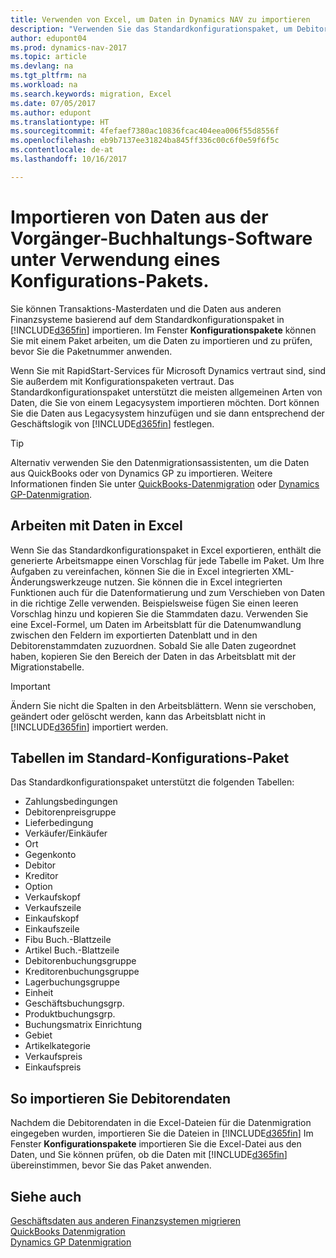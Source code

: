 ```yaml
---
title: Verwenden von Excel, um Daten in Dynamics NAV zu importieren
description: "Verwenden Sie das Standardkonfigurationspaket, um Debitorendaten in Excel hinzuzufügen und Daten nach Dynamics NAV zu importieren."
author: edupont04
ms.prod: dynamics-nav-2017
ms.topic: article
ms.devlang: na
ms.tgt_pltfrm: na
ms.workload: na
ms.search.keywords: migration, Excel
ms.date: 07/05/2017
ms.author: edupont
ms.translationtype: HT
ms.sourcegitcommit: 4fefaef7380ac10836fcac404eea006f55d8556f
ms.openlocfilehash: eb9b7137ee31824ba845ff336c00c6f0e59f6f5c
ms.contentlocale: de-at
ms.lasthandoff: 10/16/2017

---
```

# <a name="importing-data-from-legacy-accounting-software-using-a-configuration-package"></a>Importieren von Daten aus der Vorgänger-Buchhaltungs-Software unter Verwendung eines Konfigurations-Pakets.
Sie können Transaktions-Masterdaten und die Daten aus anderen Finanzsysteme basierend auf dem Standardkonfigurationspaket in [!INCLUDE[d365fin](includes/d365fin_md.md)] importieren. Im Fenster **Konfigurationspakete** können Sie mit einem Paket arbeiten, um die Daten zu importieren und zu prüfen, bevor Sie die Paketnummer anwenden.  

Wenn Sie mit RapidStart-Services für Microsoft Dynamics vertraut sind, sind Sie außerdem mit Konfigurationspaketen vertraut. Das Standardkonfigurationspaket unterstützt die meisten allgemeinen Arten von Daten, die Sie von einem Legacysystem importieren möchten. Dort können Sie die Daten aus Legacysystem hinzufügen und sie dann entsprechend der Geschäftslogik von [!INCLUDE[d365fin](includes/d365fin_md.md)] festlegen.  

> [!TIP]  
>   Alternativ verwenden Sie den Datenmigrationsassistenten, um die Daten aus QuickBooks oder von Dynamics GP zu importieren. Weitere Informationen finden Sie unter [QuickBooks-Datenmigration](ui-extensions-quickbooks-data-migration.md) oder [Dynamics GP-Datenmigration](ui-extensions-dynamicsgp-data-migration.md).  

## <a name="working-with-data-in-excel"></a>Arbeiten mit Daten in Excel
Wenn Sie das Standardkonfigurationspaket in Excel exportieren, enthält die generierte Arbeitsmappe einen Vorschlag für jede Tabelle im Paket. Um Ihre Aufgaben zu vereinfachen, können Sie die in Excel integrierten XML-Änderungswerkzeuge nutzen. Sie können die in Excel integrierten Funktionen auch für die Datenformatierung und zum Verschieben von Daten in die richtige Zelle verwenden. Beispielsweise fügen Sie einen leeren Vorschlag hinzu und kopieren Sie die Stammdaten dazu. Verwenden Sie eine Excel-Formel, um Daten im Arbeitsblatt für die Datenumwandlung zwischen den Feldern im exportierten Datenblatt und in den Debitorenstammdaten zuzuordnen. Sobald Sie alle Daten zugeordnet haben, kopieren Sie den Bereich der Daten in das Arbeitsblatt mit der Migrationstabelle.  

> [!IMPORTANT]  
>  Ändern Sie nicht die Spalten in den Arbeitsblättern. Wenn sie verschoben, geändert oder gelöscht werden, kann das Arbeitsblatt nicht in [!INCLUDE[d365fin](includes/d365fin_md.md)] importiert werden.

## <a name="tables-in-the-default-configuration-package"></a>Tabellen im Standard-Konfigurations-Paket
Das Standardkonfigurationspaket unterstützt die folgenden Tabellen:

-   Zahlungsbedingungen
-   Debitorenpreisgruppe
-   Lieferbedingung
-   Verkäufer/Einkäufer
-   Ort
-   Gegenkonto
-   Debitor
-   Kreditor
-   Option
-   Verkaufskopf
-   Verkaufszeile
-   Einkaufskopf
-   Einkaufszeile
-   Fibu Buch.-Blattzeile
-   Artikel Buch.-Blattzeile
-   Debitorenbuchungsgruppe
-   Kreditorenbuchungsgruppe
-   Lagerbuchungsgruppe
-   Einheit
-   Geschäftsbuchungsgrp.
-   Produktbuchungsgrp.
-   Buchungsmatrix Einrichtung
-   Gebiet
-   Artikelkategorie
-   Verkaufspreis
-   Einkaufspreis

## <a name="importing-customer-data"></a>So importieren Sie Debitorendaten
Nachdem die Debitorendaten in die Excel-Dateien für die Datenmigration eingegeben wurden, importieren Sie die Dateien in [!INCLUDE[d365fin](includes/d365fin_md.md)] Im Fenster **Konfigurationspakete** importieren Sie die Excel-Datei aus den Daten, und Sie können prüfen, ob die Daten mit [!INCLUDE[d365fin](includes/d365fin_md.md)] übereinstimmen, bevor Sie das Paket anwenden.

## <a name="see-also"></a>Siehe auch
[Geschäftsdaten aus anderen Finanzsystemen migrieren](upload-data.md)  
[QuickBooks Datenmigration](ui-extensions-quickbooks-data-migration.md)  
[Dynamics GP Datenmigration](ui-extensions-dynamicsgp-data-migration.md)

